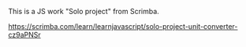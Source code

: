 This is a JS work "Solo project" from Scrimba.

https://scrimba.com/learn/learnjavascript/solo-project-unit-converter-cz9aPNSr
